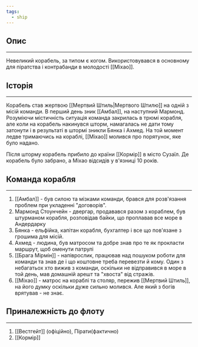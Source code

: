 ```yaml
---
tags:
  - ship
---
```

## Опис
---
Невеликий корабель, за типом є когом. Використовувався в основному для піратства і контрабанди в молодості [[Міхао]].  

## Історія
---
Корабель став жертвою [[Мертвий Штиль|Мертвого Штилю]] на одній з місій команди. В перший день зник [[Амбал]], на наступний Мармонд. Розуміючи містичність ситуація команда закрилась в трюмі корабля, але коли на корабель накинувся шторм, намагалась не дати тому затонути і в результаті в штормі зникли Бянка і Ахмед. На той момент ледве тримаючись на кораблі, [[Міхао]] молився про порятунок, яке було надано.  

Після шторму корабель прибило до країни [[Кормір]] в місто Сузаїл. Де корабель було забрано, а Міхао відсидів у в'язниці 10 років.  

## Команда корабля
---
1. [[Амбал]] - був силою та мізками команди, брався для розв'язання проблем при укладенні "договорів".  
2. Мармонд Стоунчейн - двергар, продавався разом з кораблем, був штурманом корабля, розповідав байки, що проплавав все море в Андердарку  
3. Бянка - ельфійка, капітан корабля, бухгалтер і все що пов'язане з грошима  для місій.  
4. Ахмед - людина, був матросом та добре знав про те як прокласти маршрут, щоб оменути патрулі  
5. [[Брага Мірмін]] - напіврослик, працював над пошуком роботи для команди та знав де і що коштовне треба перевезти й кому. Один з небагатьох хто вижив з команди, оскільки не відправився в море в той день, мав домашній арешт та "хвоста" від стражів.  
6. [[Міхао]] - матрос на кораблі та столяр, пережив [[Мертвий Штиль]], на його думку оскільки дуже сильно молився. Але який з богів врятував - не знає.  

## Приналежність до флоту
---
1. [[Вестгейт]] (офіційно), Пірати(фактично)  
2. [[Кормір]]  